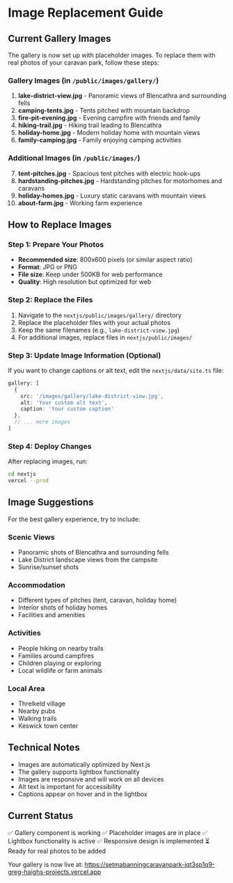 # Image Replacement Guide

## Current Gallery Images

The gallery is now set up with placeholder images. To replace them with real photos of your caravan park, follow these steps:

### Gallery Images (in `/public/images/gallery/`)
1. **lake-district-view.jpg** - Panoramic views of Blencathra and surrounding fells
2. **camping-tents.jpg** - Tents pitched with mountain backdrop
3. **fire-pit-evening.jpg** - Evening campfire with friends and family
4. **hiking-trail.jpg** - Hiking trail leading to Blencathra
5. **holiday-home.jpg** - Modern holiday home with mountain views
6. **family-camping.jpg** - Family enjoying camping activities

### Additional Images (in `/public/images/`)
7. **tent-pitches.jpg** - Spacious tent pitches with electric hook-ups
8. **hardstanding-pitches.jpg** - Hardstanding pitches for motorhomes and caravans
9. **holiday-homes.jpg** - Luxury static caravans with mountain views
10. **about-farm.jpg** - Working farm experience

## How to Replace Images

### Step 1: Prepare Your Photos
- **Recommended size**: 800x600 pixels (or similar aspect ratio)
- **Format**: JPG or PNG
- **File size**: Keep under 500KB for web performance
- **Quality**: High resolution but optimized for web

### Step 2: Replace the Files
1. Navigate to the `nextjs/public/images/gallery/` directory
2. Replace the placeholder files with your actual photos
3. Keep the same filenames (e.g., `lake-district-view.jpg`)
4. For additional images, replace files in `nextjs/public/images/`

### Step 3: Update Image Information (Optional)
If you want to change captions or alt text, edit the `nextjs/data/site.ts` file:

```typescript
gallery: [
  {
    src: '/images/gallery/lake-district-view.jpg',
    alt: 'Your custom alt text',
    caption: 'Your custom caption'
  },
  // ... more images
]
```

### Step 4: Deploy Changes
After replacing images, run:
```bash
cd nextjs
vercel --prod
```

## Image Suggestions

For the best gallery experience, try to include:

### Scenic Views
- Panoramic shots of Blencathra and surrounding fells
- Lake District landscape views from the campsite
- Sunrise/sunset shots

### Accommodation
- Different types of pitches (tent, caravan, holiday home)
- Interior shots of holiday homes
- Facilities and amenities

### Activities
- People hiking on nearby trails
- Families around campfires
- Children playing or exploring
- Local wildlife or farm animals

### Local Area
- Threlkeld village
- Nearby pubs
- Walking trails
- Keswick town center

## Technical Notes

- Images are automatically optimized by Next.js
- The gallery supports lightbox functionality
- Images are responsive and will work on all devices
- Alt text is important for accessibility
- Captions appear on hover and in the lightbox

## Current Status

✅ Gallery component is working
✅ Placeholder images are in place
✅ Lightbox functionality is active
✅ Responsive design is implemented
⏳ Ready for real photos to be added

Your gallery is now live at: https://setmabanningcaravanpark-iqt3sp1q9-greg-haighs-projects.vercel.app

